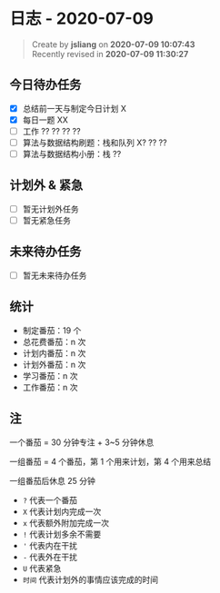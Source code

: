 日志 - 2020-07-09
===

> Create by **jsliang** on **2020-07-09 10:07:43**  
> Recently revised in **2020-07-09 11:30:27**  

## 今日待办任务

* [x] 总结前一天与制定今日计划 X
* [x] 每日一题 XX
* [ ] 工作 ?? ?? ?? ?? 
* [ ] 算法与数据结构刷题：栈和队列 X? ?? ??
* [ ] 算法与数据结构小册：栈 ??

## 计划外 & 紧急

* [ ] 暂无计划外任务
* [ ] 暂无紧急任务

## 未来待办任务

* [ ] 暂无未来待办任务

## 统计

* 制定番茄：19 个
* 总花费番茄：n 次
* 计划内番茄：n 次
* 计划外番茄：n 次
* 学习番茄：n 次
* 工作番茄：n 次

## 注

一个番茄 = 30 分钟专注 + 3~5 分钟休息

一组番茄 = 4 个番茄，第 1 个用来计划，第 4 个用来总结

一组番茄后休息 25 分钟

* `?` 代表一个番茄
* `X` 代表计划内完成一次
* `x` 代表额外附加完成一次
* `!` 代表计划多余不需要
* `'` 代表内在干扰
* `-` 代表外在干扰
* `U` 代表紧急
* `时间` 代表计划外的事情应该完成的时间
